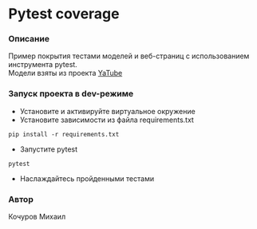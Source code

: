 # Pytest coverage
### Описание
Пример покрытия тестами моделей и веб-страниц с использованием инструмента pytest. <br>
Модели взяты из проекта <a href="https://github.com/firepanda70/yatube_project">YaTube</a>
### Запуск проекта в dev-режиме
- Установите и активируйте виртуальное окружение
- Установите зависимости из файла requirements.txt
```
pip install -r requirements.txt
``` 
- Запустите pytest
```
pytest
```
- Наслаждайтесь пройденными тестами

### Автор
Кочуров Михаил
